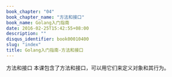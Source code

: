 ```yaml
---
book_chapter: "04"
book_chapter_name: "方法和接口"
book_name: Golang入门指南
date: 2016-02-25T15:42:55+08:00
description: ""
disqus_identifier: book00010400
slug: "index"
title: Golang入门指南-方法和接口
---
```


方法和接口
本课包含了方法和接口，可以用它们来定义对象和其行为。
